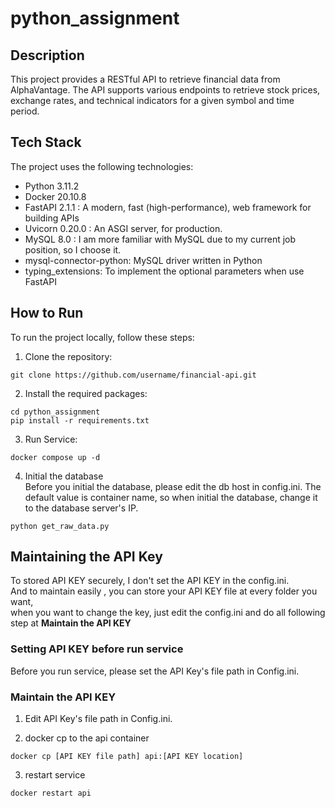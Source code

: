 # python_assignment


## Description


This project provides a RESTful API to retrieve financial data from AlphaVantage. The API supports various endpoints to retrieve stock prices, exchange rates, and technical indicators for a given symbol and time period.

## Tech Stack


The project uses the following technologies:

- Python 3.11.2
- Docker 20.10.8
- FastAPI 2.1.1 : A modern, fast (high-performance), web framework for building APIs
- Uvicorn 0.20.0 : An ASGI server, for production.
- MySQL 8.0 : I am more familiar with MySQL due to my current job position, so I choose it.
- mysql-connector-python: MySQL driver written in Python
- typing_extensions: To implement the optional parameters when use FastAPI  

## How to Run


To run the project locally, follow these steps:

1. Clone the repository:

```
git clone https://github.com/username/financial-api.git
```

2. Install the required packages:

```
cd python_assignment
pip install -r requirements.txt
```

3. Run Service:

```
docker compose up -d
```

4. Initial the database <br>
   Before you initial the database, please edit the db host in config.ini.
   The default value is container name, so when initial the database, 
   change it to the database server's IP.
```
python get_raw_data.py
```

## Maintaining the API Key

To stored API KEY securely, I don't set the API KEY in the config.ini. <br>
And to maintain easily , you can store your API KEY file at every folder you want, <br>
when you want to change the key, just edit the config.ini and do all following step at **Maintain the API KEY**

### Setting API KEY before run service

Before you run service, please set the API Key's file path in Config.ini.


### Maintain the API KEY

1. Edit API Key's file path in Config.ini.

2. docker cp to the api container
```
docker cp [API KEY file path] api:[API KEY location]
```

3. restart service

```
docker restart api
```
